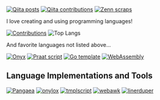 [![Qiita posts](https://qiita-badge.apiapi.app/s/syuparn/posts.svg)](http://qiita.com/syuparn)
[![Qiita contributions](https://qiita-badge.apiapi.app/s/syuparn/contributions.svg)](http://qiita.com/syuparn)
[![Zenn scraps](https://badgen.org/img/zenn/syuparn/scraps?style=plastic)](https://zenn.dev/syuparn?tab=scraps)

I love creating and using programming languages!

[![Contributions](https://github-readme-stats.vercel.app/api?username=syuparn&theme=vue-dark&show_icons=true)](https://github.com/syuparn)
![Top Langs](https://github-readme-stats.vercel.app/api/top-langs/?username=syuparn&theme=vue-dark&layout=compact)

And favorite languages not listed above...

[![Onyx](https://img.shields.io/badge/Onyx-AAAAAA)](https://onyxlang.io/)
[![Praat script](https://img.shields.io/badge/Praat%20script-violet)](https://www.fon.hum.uva.nl/praat/manual/Scripting.html)
[![Go template](https://img.shields.io/badge/Go%20template-teal)](https://pkg.go.dev/text/template)
[![WebAssembly](https://img.shields.io/badge/WebAssembly-654EF0)](https://webassembly.org/)

## Language Implementations and Tools

[![Pangaea](https://github-readme-stats.vercel.app/api/pin/?username=syuparn&repo=Pangaea&theme=vue-dark)](https://github.com/syuparn/Pangaea)
[![onylox](https://github-readme-stats.vercel.app/api/pin/?username=syuparn&repo=onylox&theme=vue-dark)](https://github.com/syuparn/onylox)
[![tmplscript](https://github-readme-stats.vercel.app/api/pin/?username=syuparn&repo=tmplscript&theme=vue-dark)](https://github.com/syuparn/tmplscript)
[![webawk](https://github-readme-stats.vercel.app/api/pin/?username=syuparn&repo=webawk&theme=vue-dark)](https://github.com/Syuparn/webawk)
[![linerduper](https://github-readme-stats.vercel.app/api/pin/?username=syuparn&repo=linerduper&theme=vue-dark)](https://github.com/Syuparn/linerduper)
